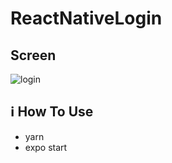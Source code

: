 # ReactNativeLogin

## Screen


![login](https://user-images.githubusercontent.com/49764151/81417061-fe522a00-9120-11ea-8146-82dd8b8f31f5.png)


## :information_source: How To Use

- yarn 
- expo start
